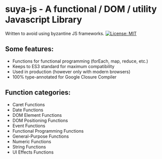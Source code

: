 # suya-js - A functional / DOM / utility Javascript Library
Written to avoid using byzantine JS frameworks.
[![License: MIT](https://img.shields.io/badge/License-MIT-blue.svg)](https://opensource.org/licenses/MIT)

## Some features:
- Functions for functional programming (forEach, map, reduce, etc.)
- Keeps to ES3 standard for maximum compatibility
- Used in production (however only with modern browsers)
- 100% type-annotated for Google Closure Compiler

## Function categories:
- Caret Functions
- Date Functions
- DOM Element Functions
- DOM Positioning Functions
- Event Functions
- Functional Programming Functions
- General-Purpose Functions
- Numeric Functions
- String Functions
- UI Effects Functions
